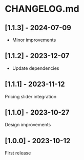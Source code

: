 # CHANGELOG.md

## [1.1.3] - 2024-07-09

- Minor improvements

## [1.1.2] - 2023-12-07

- Update dependencies

## [1.1.1] - 2023-11-12

Pricing slider integration

## [1.1.0] - 2023-10-27

Design improvements

## [1.0.0] - 2023-10-12

First release
